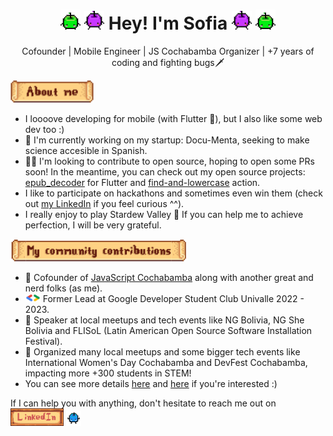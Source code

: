 <h1 align="center">
<img width="32" src="assets/green-junimo.png"/>
<img width="32" src="assets/purple-junimo.png"/>
Hey! I'm Sofia
<img width="32" src="assets/purple-junimo.png"/>
<img width="32" src="assets/green-junimo.png"/>
</h1>

<p align="center">
Cofounder | Mobile Engineer | JS Cochabamba Organizer | +7 years of coding and fighting bugs🗡
</p>

<img height="36" src="assets/about-me.png">

- I loooove developing for mobile (with Flutter 💙), but I also like some web dev too :)
- 🚀 I'm currently working on my startup: Docu-Menta, seeking to make science accesible in Spanish.
- 👩‍💻 I'm looking to contribute to open source, hoping to open some PRs soon! In the meantime, you can check out my open source projects: [epub_decoder](https://pub.dev/packages/epub_decoder) for Flutter and [find-and-lowercase](https://github.com/marketplace/actions/find-and-lowercase) action.
- I like to participate on hackathons and sometimes even win them (check out [my LinkedIn](https://www.linkedin.com/in/sofitoro/) if you feel curious ^^).
- I really enjoy to play Stardew Valley 🐤 If you can help me to achieve perfection, I will be very grateful.

<img height="36" src="assets/my-community-contributions.png">

- 💛 Cofounder of [JavaScript Cochabamba](https://www.instagram.com/js.cochabamba/) along with another great and nerd folks (as me).
- <img width="24" src="assets/gdsc_logo.png"> Former Lead at Google Developer Student Club Univalle 2022 - 2023.
- 🎤 Speaker at local meetups and tech events like NG Bolivia, NG She Bolivia and FLISoL (Latin American Open Source Software Installation Festival).
- 📌 Organized many local meetups and some bigger tech events like International Women's Day Cochabamba and DevFest Cochabamba, impacting more +300 students in STEM!
- You can see more details [here](community/events/README.md) and [here](community/talks/README.md) if you're interested :)

If I can help you with anything, don't hesitate to reach me out on <a href="https://www.linkedin.com/in/sofitoro/"><img src="assets/linkedin.png" height="28"/></a> <img width="24" src="assets/blue-junimo.png"/>
